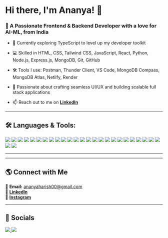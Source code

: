 # Hi there, I'm Ananya! 👋  

### 🚀 A Passionate Frontend & Backend Developer with a love for AI-ML, from India

- 🌱 Currently exploring TypeScript to level up my developer toolkit

- 💻 Skilled in HTML, CSS, Tailwind CSS, JavaScript, React, Python, Node.js, Express.js, MongoDB, Git, GitHub

- 🛠️ Tools I use: Postman, Thunder Client, VS Code, MongoDB Compass, MongoDB Atlas, Netlify, Render

- 🎨 Passionate about crafting seamless UI/UX and building scalable full stack applications  

- 📫 Reach out to me on **[LinkedIn](https://www.linkedin.com/in/ananya-a-h)**  

---

## 🛠️ **Languages & Tools:**  
<p align="left">
  <img src="https://img.shields.io/badge/-JavaScript-F7DF1E?style=flat-square&logo=javascript&logoColor=black">
  <img src="https://img.shields.io/badge/-React-61DAFB?style=flat-square&logo=react&logoColor=black">
  <img src="https://img.shields.io/badge/-Python-3776AB?style=flat-square&logo=python&logoColor=white">
  <img src="https://img.shields.io/badge/-HTML5-E34F26?style=flat-square&logo=html5&logoColor=white">
  <img src="https://img.shields.io/badge/-CSS3-1572B6?style=flat-square&logo=css3&logoColor=white">
  <img src="https://img.shields.io/badge/-Java-007396?style=flat-square&logo=java&logoColor=white">
  <img src="https://img.shields.io/badge/-DOM-FF6F00?style=flat-square&logo=javascript&logoColor=white">
  <img src="https://img.shields.io/badge/-Scikit%20Learn-F7931E?style=flat-square&logo=scikitlearn&logoColor=white">
  <img src="https://img.shields.io/badge/-Vite-646CFF?style=flat-square&logo=vite&logoColor=white">
<img src="https://img.shields.io/badge/-JSX-61DAFB?style=flat-square&logo=react&logoColor=white">
  <img src="https://img.shields.io/badge/-TailwindCSS-38B2AC?style=flat-square&logo=tailwind-css&logoColor=white">
  <img src="https://img.shields.io/badge/-Pandas-150458?style=flat-square&logo=pandas&logoColor=white">
  <img src="https://img.shields.io/badge/-NumPy-013243?style=flat-square&logo=numpy&logoColor=white">
  <img src="https://img.shields.io/badge/-C-A8B9CC?style=flat-square&logo=c&logoColor=white">
  <img src="https://img.shields.io/badge/-C++-00599C?style=flat-square&logo=c%2B%2B&logoColor=white">
  <img src="https://img.shields.io/badge/-PHP-777BB4?style=flat-square&logo=php&logoColor=white">
  <img src="https://img.shields.io/badge/-Adobe-FF0000?style=flat-square&logo=adobe&logoColor=white">
  <img src="https://img.shields.io/badge/-Canva-00C4CC?style=flat-square&logo=canva&logoColor=white">
  <img src="https://img.shields.io/badge/-Postman-FF6C37?style=flat-square&logo=postman&logoColor=white">
<img src="https://img.shields.io/badge/-Thunder_Client-1D1D1D?style=flat-square&logo=thunderclient&logoColor=00BFFF">
  <img src="https://img.shields.io/badge/-Git-F05032?style=flat-square&logo=git&logoColor=white">
  <img src="https://img.shields.io/badge/-GitHub-181717?style=flat-square&logo=github&logoColor=white">
  <img src="https://img.shields.io/badge/-Artificial%20Intelligence-1E4D2B?style=flat-square&logo=ai&logoColor=white">
<img src="https://img.shields.io/badge/-Machine%20Learning-FF6F00?style=flat-square&logo=scikitlearn&logoColor=white">
<img src="https://img.shields.io/badge/-Node.js-339933?style=flat-square&logo=node.js&logoColor=white">
<img src="https://img.shields.io/badge/-Express.js-000000?style=flat-square&logo=express&logoColor=white">
<img src="https://img.shields.io/badge/-MongoDB-47A248?style=flat-square&logo=mongodb&logoColor=white">

</p>  

---

---

## 🌎 **Connect with Me**  
📧 **Email:** ananyaharish00@gmail.com  
💼 **[LinkedIn](https://www.linkedin.com/in/ananya-a-h)**  
📸 **[Instagram](https://www.instagram.com/ananyaaharishh/)**  

---

## 📱 **Socials**  
<p align="left">
  <a href="https://www.linkedin.com/in/ananya-a-h" target="_blank">
    <img src="https://img.shields.io/badge/-LinkedIn-0077B5?style=for-the-badge&logo=linkedin&logoColor=white">
  </a>
  <a href="https://www.instagram.com/ananyaaharishh/" target="_blank">
    <img src="https://img.shields.io/badge/-Instagram-E4405F?style=for-the-badge&logo=instagram&logoColor=white">
  </a>
</p>
